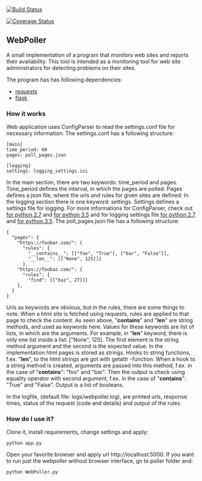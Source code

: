 [![Build Status](https://travis-ci.org/ovainola/website_poller.svg?branch=master)](https://travis-ci.org/ovainola/website_poller)

[![Coverage Status](https://coveralls.io/repos/github/ovainola/website_poller/badge.svg?branch=master)](https://coveralls.io/github/ovainola/website_poller?branch=master)

## WebPoller

A small implementation of a program that monitors web sites and reports their
availability. This tool is intended as a monitoring tool for web site
administrators for detecting problems on their sites.

The program has has following dependencies:

 * [requests](http://docs.python-requests.org/en/master/)
 * [flask](http://flask.pocoo.org/)

 ### How it works

 Web application uses ConfigParser to read the settings.conf file for necessary
 information. The settings.conf has a following structure:

 ```
 [main]
 time_period: 60
 pages: poll_pages.json

 [logging]
 settings: logging_settings.ini
 ```

In the main section, there are two keywords: time_period and pages. Time_period
defines the interval, in which the pages are polled. Pages defines a json file,
where the urls and rules for given sites are defined. In the logging section there is one keyword: settings. Settings defines a settings file for logging. For more informations for ConfigParser, check out [for python 2.7](https://docs.python.org/2/library/configparser.html) and [for python 3.5](https://docs.python.org/3.5/library/configparser.html) and for logging settings file [for python 2.7](https://docs.python.org/2/library/logging.config.html) and
[for python 3.5](https://docs.python.org/3.5/library/logging.config.html). The poll_pages.json file has a following structure:


```
{
  "pages": {
    "https://foobar.com/": {
      "rules": {
        "__contains__": [["foo", "True"], ["bar", "False"]],
        "__len__": [["None", 125]]}
      },
    "https://foobaz.com/": {
      "rules": {
        "find": [["baz", 27]]}
    },
  }
}
```

Urls as keywords are obvious, but in the rules, there are some things
to note. When a html site is fetched using requests, rules are applied to that page
to check the content. As seen above, "__contains__" and "__len__" are string methods,
and used as keywords here. Values for these keywords are list of lists, in which
are the arguments. For example, in "__len__" keyword, there is only one list
inside a list: ["None", 125]. The first element is the string method argument and
the second is the expected value. In the implementation html pages is stored as strings.
Hooks to string functions, f.ex. "__len__", to the html strings are got with getattr -function. When a hook to a string method is created, arguments are passed into
this method, f.ex. in the case of "__contains__": "foo" and "bar". Then the
output is check using equality operator with second argument, f.ex. in the case of "__contains__": "True" and "False". Output is a list of booleans.

In the logfile, (default file: logs/webpoller.log), are printed urls, response
times, status of the request (code and details) and output of the rules.

### How do I use it?

 Clone it, install requirements, change settings and apply:

 ```
 python app.py
 ```

Open your favorite browser and apply url http://localhost:5000. If you want to
run just the webpoller without browser interface, go to poller folder and:

```
python WebPoller.py
```
